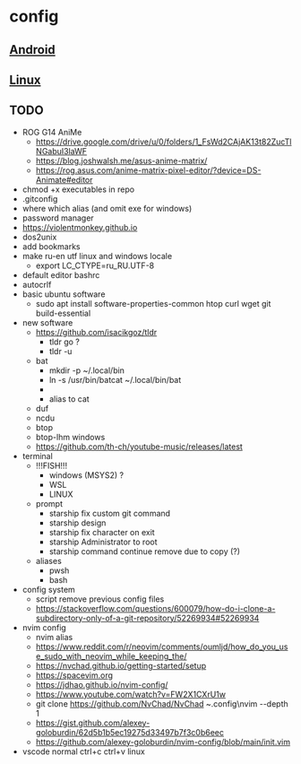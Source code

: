 # config
## [Android](android/README.md)
## [Linux](linux/README.md)
## TODO
- ROG G14 AniMe
  - https://drive.google.com/drive/u/0/folders/1_FsWd2CAjAK13t82ZucTlNGabuI3laWF
  - https://blog.joshwalsh.me/asus-anime-matrix/
  - https://rog.asus.com/anime-matrix-pixel-editor/?device=DS-Animate#editor
- chmod +x executables in repo
- .gitconfig 
- where which alias (and omit exe for windows)
- password manager
- https://violentmonkey.github.io
- dos2unix
- add bookmarks
- make ru-en utf linux and windows locale
  - export LC_CTYPE=ru_RU.UTF-8
- default editor bashrc
- autocrlf
- basic ubuntu software
  - sudo apt install software-properties-common htop curl wget git build-essential
- new software
  - https://github.com/isacikgoz/tldr
    - tldr go ?
    - tldr -u
  - bat
    - mkdir -p ~/.local/bin
    - ln -s /usr/bin/batcat ~/.local/bin/bat
    -
    - alias to cat
  - duf
  - ncdu
  - btop
  - btop-lhm windows
  - https://github.com/th-ch/youtube-music/releases/latest
- terminal
  - !!!FISH!!!
    - windows (MSYS2) ?
    - WSL
    - LINUX
  - prompt
    - starship fix custom git command
    - starship design
    - starship fix character on exit
    - starship Administrator to root
    -  starship command continue remove due to copy (?)
  - aliases
    - pwsh
    - bash
- config system
  - script remove previous config files
  - https://stackoverflow.com/questions/600079/how-do-i-clone-a-subdirectory-only-of-a-git-repository/52269934#52269934
- nvim config
  - nvim alias
  - https://www.reddit.com/r/neovim/comments/oumljd/how_do_you_use_sudo_with_neovim_while_keeping_the/
  - https://nvchad.github.io/getting-started/setup
  - https://spacevim.org
  - https://jdhao.github.io/nvim-config/
  - https://www.youtube.com/watch?v=FW2X1CXrU1w
  - git clone https://github.com/NvChad/NvChad ~\.config\nvim --depth 1
  - https://gist.github.com/alexey-goloburdin/62d5b1b5ec19275d33497b7f3c0b6eec
  - https://github.com/alexey-goloburdin/nvim-config/blob/main/init.vim
- vscode normal ctrl+c ctrl+v linux

